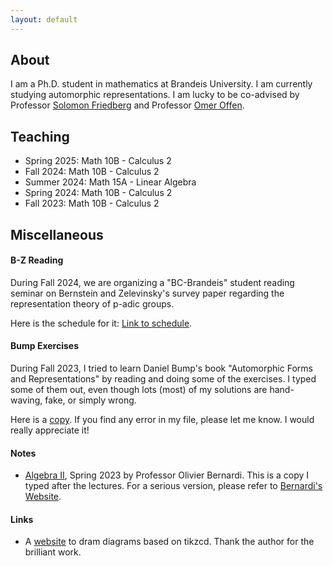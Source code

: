 ```yaml
---
layout: default
---
```





## About
I am a Ph.D. student in mathematics at Brandeis University. I am currently studying automorphic representations. I am lucky to be co-advised by Professor [Solomon Friedberg](https://sites.google.com/bc.edu/solomon-friedberg/) and Professor [Omer Offen](https://sites.google.com/brandeis.edu/offen/home).

## Teaching
- Spring 2025: Math 10B - Calculus 2
- Fall 2024: Math 10B - Calculus 2
- Summer 2024: Math 15A - Linear Algebra
- Spring 2024: Math 10B - Calculus 2
- Fall 2023: Math 10B - Calculus 2

## Miscellaneous

#### B-Z Reading
During Fall 2024, we are organizing a "BC-Brandeis" student reading seminar on Bernstein and Zelevinsky's survey paper regarding the representation theory of p-adic groups. 

Here is the schedule for it: [Link to schedule](./bzf2024.html).

#### Bump Exercises
During Fall 2023, I tried to learn Daniel Bump's book "Automorphic Forms and Representations" by reading and doing some of the exercises. I typed some of them out, even though lots (most) of my solutions are hand-waving, fake, or simply wrong. 

Here is a [copy](./docs/Exercise.pdf). If you find any error in my file, please let me know. I would really appreciate it!

#### Notes
- [Algebra II](./docs/Algebra2notes.pdf), Spring 2023 by Professor Olivier Bernardi. This is a copy I typed after the lectures. For a serious version, please refer to [Bernardi's Website](https://sites.google.com/brandeis.edu/bernardi/teaching).

#### Links
- A [website](https://tikzcd.yichuanshen.de/) to dram diagrams based on tikzcd. Thank the author for the brilliant work.
